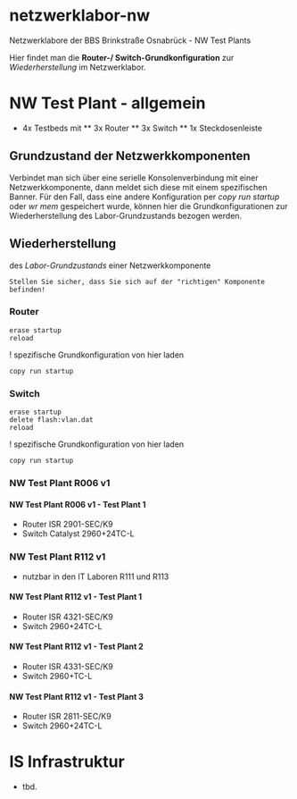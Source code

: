 # netzwerklabor-nw
Netzwerklabore der BBS Brinkstraße Osnabrück - NW Test Plants

Hier findet man die **Router-/ Switch-Grundkonfiguration** zur *Wiederherstellung* im Netzwerklabor.



# NW Test Plant - allgemein

* 4x Testbeds mit 
** 3x Router
** 3x Switch
** 1x Steckdosenleiste

## Grundzustand der Netzwerkkomponenten

Verbindet man sich über eine serielle Konsolenverbindung mit einer Netzwerkkomponente,
dann meldet sich diese mit einem spezifischen Banner.
Für den Fall, dass eine andere Konfiguration per *copy run startup* oder *wr mem* gespeichert wurde,
können hier die Grundkonfigurationen zur Wiederherstellung des Labor-Grundzustands bezogen werden.

## Wiederherstellung
des *Labor-Grundzustands* einer Netzwerkkomponente

```
Stellen Sie sicher, dass Sie sich auf der "richtigen" Komponente befinden!
```

### Router

```
erase startup
reload
```

! spezifische Grundkonfiguration von hier laden

```
copy run startup
```

### Switch

```
erase startup
delete flash:vlan.dat
reload
```

! spezifische Grundkonfiguration von hier laden

```
copy run startup
```

### NW Test Plant R006 v1
#### NW Test Plant R006 v1 - Test Plant 1
* Router ISR 2901-SEC/K9
* Switch Catalyst 2960+24TC-L


### NW Test Plant R112 v1
* nutzbar in den IT Laboren R111 und R113
  
#### NW Test Plant R112 v1 - Test Plant 1
* Router ISR 4321-SEC/K9
* Switch 2960+24TC-L
  
#### NW Test Plant R112 v1 - Test Plant 2
* Router ISR 4331-SEC/K9
* Switch 2960+TC-L
  
#### NW Test Plant R112 v1 - Test Plant 3
* Router ISR 2811-SEC/K9
* Switch 2960+24TC-L


# IS Infrastruktur
* tbd.


